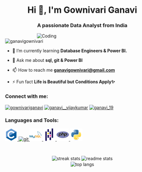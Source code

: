 <h1 align="center">Hi 👋, I'm Gownivari Ganavi</h1>
<h3 align="center">A passionate Data Analyst from India</h3>
<img align="right" alt="Coding" width="400" src="https://media.tenor.com/6s1H5YaNca8AAAAi/elephant-trunk.gif">

<p align="left"> <img src="https://komarev.com/ghpvc/?username=ganavigownivari&label=Profile%20views&color=0e75b6&style=flat" alt="ganavigownivari" /> </p>

- 🌱 I’m currently learning **Database Engineers & Power BI.**

- 💬 Ask me about **sql, git & Power BI**

- 📫 How to reach me **ganavigownivari@gmail.com**

- ⚡ Fun fact **Life is Beautiful but Conditions Apply✨**

<h3 align="left">Connect with me:</h3>
<p align="left">
<a href="https://linkedin.com/in/gownivariganavi" target="blank"><img align="center" src="https://raw.githubusercontent.com/rahuldkjain/github-profile-readme-generator/master/src/images/icons/Social/linked-in-alt.svg" alt="gownivariganavi" height="30" width="40" /></a>
<a href="https://instagram.com/ganavi__vijaykumar" target="blank"><img align="center" src="https://raw.githubusercontent.com/rahuldkjain/github-profile-readme-generator/master/src/images/icons/Social/instagram.svg" alt="ganavi__vijaykumar" height="30" width="40" /></a>
<a href="https://www.codechef.com/users/ganavi_19" target="blank"><img align="center" src="https://cdn.jsdelivr.net/npm/simple-icons@3.1.0/icons/codechef.svg" alt="ganavi_19" height="30" width="40" /></a>
</p>

<h3 align="left">Languages and Tools:</h3>
<p align="left"> <a href="https://www.cprogramming.com/" target="_blank" rel="noreferrer"> <img src="https://raw.githubusercontent.com/devicons/devicon/master/icons/c/c-original.svg" alt="c" width="40" height="40"/> </a> <a href="https://git-scm.com/" target="_blank" rel="noreferrer"> <img src="https://www.vectorlogo.zone/logos/git-scm/git-scm-icon.svg" alt="git" width="40" height="40"/> </a> <a href="https://www.mysql.com/" target="_blank" rel="noreferrer"> <img src="https://raw.githubusercontent.com/devicons/devicon/master/icons/mysql/mysql-original-wordmark.svg" alt="mysql" width="40" height="40"/> </a> <a href="https://pandas.pydata.org/" target="_blank" rel="noreferrer"> <img src="https://raw.githubusercontent.com/devicons/devicon/2ae2a900d2f041da66e950e4d48052658d850630/icons/pandas/pandas-original.svg" alt="pandas" width="40" height="40"/> </a> <a href="https://www.php.net" target="_blank" rel="noreferrer"> <img src="https://raw.githubusercontent.com/devicons/devicon/master/icons/php/php-original.svg" alt="php" width="40" height="40"/> </a> <a href="https://www.python.org" target="_blank" rel="noreferrer"> <img src="https://raw.githubusercontent.com/devicons/devicon/master/icons/python/python-original.svg" alt="python" width="40" height="40"/> </a> </p>

<h2></h2>
<br>
<div align="center">
  <img width=390 src="https://github-readme-streak-stats.herokuapp.com/?user=ganavigownivari&count_private=true&theme=react&border_radius=10" alt="streak stats"/>
  <img width=390 src="https://github-readme-stats.vercel.app/api?username=ganavigownivari&count_private=true&show_icons=true&theme=react&rank_icon=github&border_radius=10" alt="readme stats" />
  <br/>
 <img width=325 align="center" src="https://github-readme-stats.vercel.app/api/top-langs/?username=ganavigownivari&hide=html&langs_count=8&layout=compact&theme=react&border_radius=10&size_weight=0.5&count_weight=0.5&exclude_repo=github-readme-stats" alt="top langs" />

</div>
<br/><br/>
